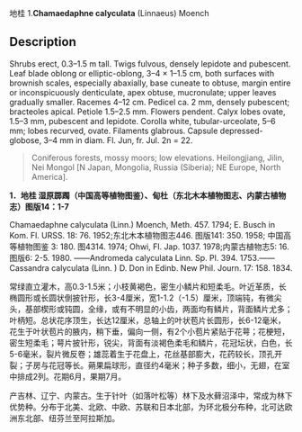 地桂
1.**Chamaedaphne calyculata** (Linnaeus) Moench

## Description
Shrubs erect, 0.3–1.5 m tall. Twigs fulvous, densely lepidote and pubescent. Leaf blade oblong or elliptic-oblong, 3–4 × 1–1.5 cm, both surfaces with brownish scales, especially abaxially, base cuneate to obtuse, margin entire or inconspicuously denticulate, apex obtuse, mucronulate; upper leaves gradually smaller. Racemes 4–12 cm. Pedicel ca. 2 mm, densely pubescent; bracteoles apical. Petiole 1.5–2.5 mm. Flowers pendent. Calyx lobes ovate, 1.5–3 mm, pubescent and lepidote. Corolla white, tubular-urceolate, 5–6 mm; lobes recurved, ovate. Filaments glabrous. Capsule depressed-globose, 3–4 mm in diam. Fl. Jun, fr. Jul. 2n = 22.


> Coniferous forests, mossy moors; low elevations. Heilongjiang, Jilin, Nei Mongol [N Japan, Mongolia, Russia (Siberia); NE Europe, North America].

**1．地桂 湿原踯躅（中国高等植物图鉴）、甸杜（东北木本植物图志、内蒙古植物志）图版14：1-7**

Chamaedaphne calyculata (Linn.) Moench, Meth. 457. 1794; E. Busch in Kom. Fl. URSS. 18: 76. 1952;东北木本植物图志446. 图版141: 350. 1958; 中国高等植物图鉴 3: 180. 图4314. 1974; Ohwi, Fl. Jap. 1037. 1978;内蒙古植物志5: 16. 图版6: 2-5. 1980. ——Andromeda calyculata Linn. Sp. Pl. 394. 1753.——Cassandra calyculata (Linn. ) D. Don in Edinb. New Phil. Journ. 17: 158. 1834.

常绿直立灌木，高0.3-1.5米；小枝黄褐色，密生小鳞片和短柔毛。叶近革质，长椭圆形或长圆状倒披针形，长3-4厘米，宽1-1.2（-1.5）厘米，顶端钝，有微尖头，基部楔形或钝圆，全缘，或有不明显的小齿，两面均有鳞片，背面鳞片尤多；叶柄短。总状花序顶生，长达12厘米，总轴上的叶状苞片长圆形，长6-12毫米，花生于叶状苞片的腋内，稍下垂，偏向一侧，有2个小苞片紧贴于花萼；花梗短，密生短柔毛；萼片披针形，锐尖，背面有淡褐色柔毛和鳞片，花冠坛状，白色，长5-6毫米，裂片微反卷；雄蕊着生于花盘上，花丝基部膨大，花药较长，顶孔开裂；子房与花冠等长。蒴果扁球形，直径约4毫米；种子多数，细小，无翅，在室中排成2列。花期6月，果期7月。

产吉林、辽宁、内蒙古。生于针叶（如落叶松等）林下及水藓沼泽中，常成为林下优势种。分布于北美、北欧、中欧、苏联和日本北部，为环北极分布种，北可达欧洲东北部、纽芬兰至阿拉斯加。
